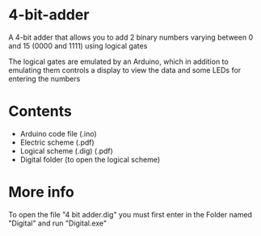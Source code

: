 # 4-bit-adder

A 4-bit adder that allows you to add 2 binary numbers varying between 0 and 15 (0000 and 1111) using logical gates

The logical gates are emulated by an Arduino, which in addition to emulating them controls a display to view the data and some LEDs for entering the numbers

# Contents

<ul>
<li>Arduino code file (.ino)</li>
<li>Electric scheme (.pdf)</li>
<li>Logical scheme (.dig) (.pdf)</li>
<li>Digital folder (to open the logical scheme)</li>
</ul>

# More info
To open the file "4 bit adder.dig" you must first enter in the Folder named "Digital" and run "Digital.exe"
